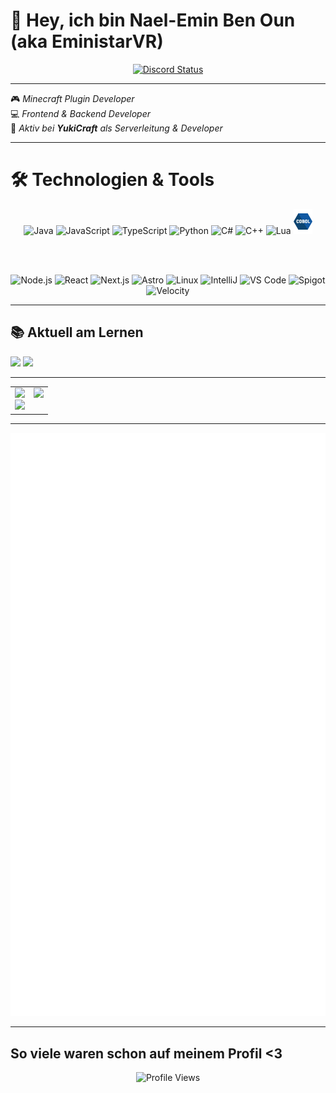 # 👋 Hey, ich bin Nael-Emin Ben Oun (aka **EministarVR**)


<div align="center">
  <a href="https://discord.com/users/928021462386892830" target="_blank">
    <img src="https://lanyard.cnrad.dev/api/928021462386892830?borderRadius=5px&animated=true&bg=273849&showDisplayName=true&animatedDecoration=true&hideSpotify=true&borderRadius=40px&idleMessage=AFK%20for%20a%20bit,%20but%20always%20happy%20to%20connect!" alt="Discord Status">
  </a>
</div>


---


🎮 *Minecraft Plugin Developer*  
💻 *Frontend & Backend Developer*  
🔧 *Aktiv bei **YukiCraft** als Serverleitung & Developer*

---

# 🛠️ Technologien & Tools

<div align="center">
  
<!-- Sprachen -->
<img src="https://cdn.jsdelivr.net/gh/devicons/devicon/icons/java/java-original.svg" height="40" alt="Java"/>
<img src="https://cdn.jsdelivr.net/gh/devicons/devicon/icons/javascript/javascript-original.svg" height="40" alt="JavaScript"/>
<img src="https://cdn.jsdelivr.net/gh/devicons/devicon/icons/typescript/typescript-original.svg" height="40" alt="TypeScript"/>
<img src="https://cdn.jsdelivr.net/gh/devicons/devicon/icons/python/python-original.svg" height="40" alt="Python"/>
<img src="https://cdn.jsdelivr.net/gh/devicons/devicon/icons/csharp/csharp-original.svg" height="40" alt="C#"/>
<img src="https://cdn.jsdelivr.net/gh/devicons/devicon/icons/cplusplus/cplusplus-original.svg" height="40" alt="C++"/>
<img src="https://cdn.jsdelivr.net/gh/devicons/devicon/icons/lua/lua-original.svg" height="40" alt="Lua"/>
<img src="https://github.com/EministarVR/EministarVR/blob/main/cobol.png?raw=true" alt="COBOL" height="40"/>



<br><br>

<!-- Frameworks & Tools -->
<img src="https://cdn.jsdelivr.net/gh/devicons/devicon/icons/nodejs/nodejs-original.svg" height="40" alt="Node.js"/>
<img src="https://cdn.jsdelivr.net/gh/devicons/devicon/icons/react/react-original.svg" height="40" alt="React"/>
<img src="https://cdn.jsdelivr.net/gh/devicons/devicon/icons/nextjs/nextjs-original.svg" height="40" alt="Next.js"/>
<img src="https://cdn.jsdelivr.net/gh/devicons/devicon/icons/astro/astro-original.svg" height="40" alt="Astro"/>
<img src="https://cdn.jsdelivr.net/gh/devicons/devicon/icons/linux/linux-original.svg" height="40" alt="Linux"/>
<img src="https://cdn.jsdelivr.net/gh/devicons/devicon/icons/intellij/intellij-original.svg" height="40" alt="IntelliJ"/>
<img src="https://cdn.jsdelivr.net/gh/devicons/devicon/icons/vscode/vscode-original.svg" height="40" alt="VS Code"/>
<img src="https://assets.papermc.io/brand/papermc_logo.min.svg" alt="Spigot" height="40"/>
<img src="https://assets.papermc.io/brand/velocity_combination_mark_blue.min.svg" alt="Velocity" height="40"/>


</div>


---

## 📚 Aktuell am Lernen
<p align="left">
  <img src="https://img.shields.io/badge/Java-Deep_Dive-ED8B00?style=flat-square&logo=java&logoColor=white"/>
  <img src="https://img.shields.io/badge/COBOL-Why_not_lol-009DC4?style=flat-square&logoColor=white"/>
</p>


---

<table>
  <tr>
    <td align="center" valign="top">
      <img src="https://github-readme-stats.vercel.app/api?username=EministarVR&show_icons=true&theme=radical&hide_border=true" height="165"/>
      <br>
      <img src="https://github-readme-stats.vercel.app/api/top-langs/?username=EministarVR&layout=compact&theme=radical&hide_border=true" height="165"/>
    </td>
    <td align="center" valign="top">
      <img src="https://github-profile-trophy.vercel.app/?username=EministarVR&theme=radical&no-frame=true&margin-w=10"/>
    </td>
  </tr>
</table>

---

<div align="center">
  <picture>
  <img src="/github-metrics.svg" alt="Metrics">
</picture>
</div>

---

## So viele waren schon auf meinem Profil <3

<div align="center">
  <img src="https://count.getloli.com/@EministarVR?name=EministarVR&theme=minecraft&padding=7&offset=0&align=center&scale=1&pixelated=1&darkmode=auto" alt="Profile Views"/>
</div>
